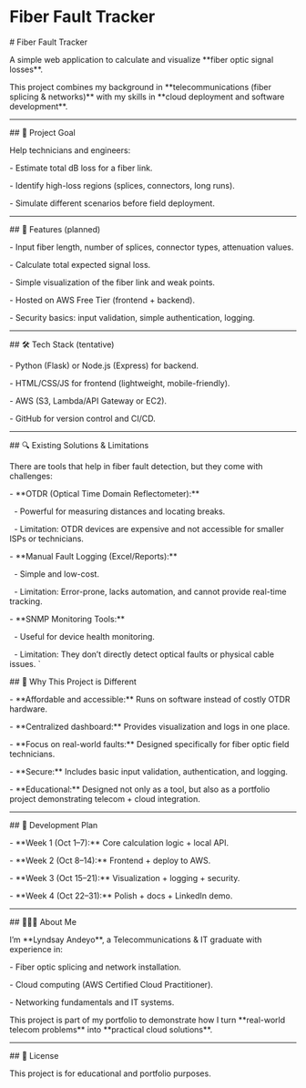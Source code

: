 # Fiber Fault Tracker

\# Fiber Fault Tracker



A simple web application to calculate and visualize \*\*fiber optic signal losses\*\*.  

This project combines my background in \*\*telecommunications (fiber splicing \& networks)\*\* with my skills in \*\*cloud deployment and software development\*\*.  



---



\## 🚀 Project Goal

Help technicians and engineers:

\- Estimate total dB loss for a fiber link.

\- Identify high-loss regions (splices, connectors, long runs).

\- Simulate different scenarios before field deployment.



---



\## 🔧 Features (planned)

\- Input fiber length, number of splices, connector types, attenuation values.

\- Calculate total expected signal loss.

\- Simple visualization of the fiber link and weak points.

\- Hosted on AWS Free Tier (frontend + backend).

\- Security basics: input validation, simple authentication, logging.



---



\## 🛠️ Tech Stack (tentative)

\- Python (Flask) or Node.js (Express) for backend.

\- HTML/CSS/JS for frontend (lightweight, mobile-friendly).

\- AWS (S3, Lambda/API Gateway or EC2).

\- GitHub for version control and CI/CD.



---



\## 🔍 Existing Solutions \& Limitations

There are tools that help in fiber fault detection, but they come with challenges:

\- \*\*OTDR (Optical Time Domain Reflectometer):\*\*  

&nbsp; - Powerful for measuring distances and locating breaks.  

&nbsp; - Limitation: OTDR devices are expensive and not accessible for smaller ISPs or technicians.  



\- \*\*Manual Fault Logging (Excel/Reports):\*\*  

&nbsp; - Simple and low-cost.  

&nbsp; - Limitation: Error-prone, lacks automation, and cannot provide real-time tracking.  



\- \*\*SNMP Monitoring Tools:\*\*  

&nbsp; - Useful for device health monitoring.  

&nbsp; - Limitation: They don’t directly detect optical faults or physical cable issues.  	`		



\## 🌟 Why This Project is Different

\- \*\*Affordable and accessible:\*\* Runs on software instead of costly OTDR hardware.  

\- \*\*Centralized dashboard:\*\* Provides visualization and logs in one place.  

\- \*\*Focus on real-world faults:\*\* Designed specifically for fiber optic field technicians.  

\- \*\*Secure:\*\* Includes basic input validation, authentication, and logging.

\- \*\*Educational:\*\* Designed not only as a tool, but also as a portfolio project demonstrating telecom + cloud integration.



---



\## 📅 Development Plan

\- \*\*Week 1 (Oct 1–7):\*\* Core calculation logic + local API.

\- \*\*Week 2 (Oct 8–14):\*\* Frontend + deploy to AWS.

\- \*\*Week 3 (Oct 15–21):\*\* Visualization + logging + security.

\- \*\*Week 4 (Oct 22–31):\*\* Polish + docs + LinkedIn demo.



---



\## 👩🏽‍💻 About Me

I’m \*\*Lyndsay Andeyo\*\*, a Telecommunications \& IT graduate with experience in:

\- Fiber optic splicing and network installation.

\- Cloud computing (AWS Certified Cloud Practitioner).

\- Networking fundamentals and IT systems.



This project is part of my portfolio to demonstrate how I turn \*\*real-world telecom problems\*\* into \*\*practical cloud solutions\*\*.



---



\## 📖 License

This project is for educational and portfolio purposes.



